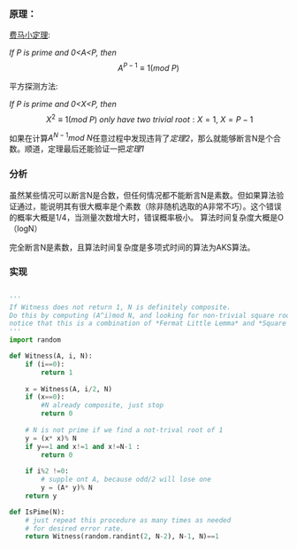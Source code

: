 ### 原理：

[费马小定理](欧拉定理.md):

*If P is prime and 0<A<P, then*$$A^{P-1}\equiv 1(mod\ P)$$

平方探测方法:

*If P is prime and 0<X<P, then*$$\ X^{2}\equiv 1(mod\ P)\ only\ have\ two\ trivial\ root:X=1,\ X=P-1$$

如果在计算$A^{N-1}mod\ N$任意过程中发现违背了*定理2*，那么就能够断言N是个合数。顺道，定理最后还能验证一把*定理1*

### 分析
虽然某些情况可以断言N是合数，但任何情况都不能断言N是素数。但如果算法验证通过，能说明其有很大概率是个素数（除非随机选取的A非常不巧）。这个错误的概率大概是1/4，当测量次数增大时，错误概率极小。
算法时间复杂度大概是O（logN）

完全断言N是素数，且算法时间复杂度是多项式时间的算法为AKS算法。

### 实现
```python

'''
If Witness does not return 1, N is definitely composite.
Do this by computing (A^i)mod N, and looking for non-trivial square roots of 1 along the way.
notice that this is a combination of *Fermat Little Lemma* and *Square Detextion Method*
'''
import random

def Witness(A, i, N):
    if (i==0):
        return 1
    
    x = Witness(A, i/2, N)
    if (x==0):
        #N already composite, just stop
        return 0
    
    # N is not prime if we find a not-trival root of 1
    y = (x* x)% N
    if y==1 and x!=1 and x!=N-1 :
        return 0
    
    if i%2 !=0:
        # supple ont A, because odd/2 will lose one
        y = (A* y)% N
    return y

def IsPime(N):
    # just repeat this procedure as many times as needed 
    # for desired error rate.
    return Witness(random.randint(2, N-2), N-1, N)==1


```
